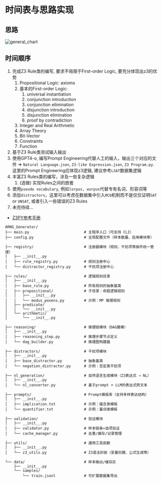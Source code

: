 # 时间表与思路实现

## 思路

![general_chart](images/general_flow.jpg)

## 时间顺序

1. 完成Z3 Rule类的编写, 要求不局限于First-order Logic, 要充分体现出z3的优势
   1. Propositional Logic: axioms
   2. 基本的First-order Logic:
      1. universal instantiation
      2. conjunction introduction
      3. conjunction elimination
      4. disjunction introduction
      5. disjunction elimination
      6. proof by contradiction
   3. Integer and Real Arithmetic
   4. Array Theory
   5. Bit-Vector
   6. Constraints
   7. Function
2. 基于Z3 Rule类测试输入输出
3. 使用GPT4-o, 编写Prompt Engineering代替人工的输入，输出三个对应的文件 => `Natural Language.json`, `Z3-like Expression.json`, `Z3 Program.py`. 这里的Prompt Engineering应体现z3逻辑, 建议参考`LSAT`数据集逻辑
4. 丰富Z3 Rules类的编写，涉及一些复杂逻辑
   1. (选做) 实现Rules之间的嵌套
5. 使用`pseudo vocabulary`, 例如`lorpus, wurpus`代替专有名词、形容词等
6. 添加`distractors`，这里可以考虑在数据集中引入`MCQ`机制而不是仅仅证明`SAT`  or `UNSAT`, 或者引入一些错误的Z3 Rules
7. 未完待续...

* [Z3PY参考手册](https://arabelatso.github.io/2018/06/14/Z3%20API%20in%20Python/)

```text
ARNG_Generator/
├── main.py                         # 主程序入口（可支持 CLI）
├── config.py                       # 全局配置文件（样本数量、启用模块等）

├── registry/                       # 注册器模块（规则、干扰项等插件统一管理）
│   ├── __init__.py
│   ├── rule_registry.py            # 规则注册中心
│   └── distractor_registry.py      # 干扰项注册中心

├── rules/                          # 逻辑规则目录
│   ├── __init__.py
│   ├── base_rule.py                # 所有规则的抽象基类
│   ├── propositional/              # 子目录：命题逻辑规则
│   │   ├── __init__.py
│   │   └── modus_ponens.py         # 示例：MP 推理规则
│   ├── predicate/
│   │   └── __init__.py
│   └── arithmetic/
│       └── __init__.py

├── reasoning/                      # 推理链模块（DAG建模）
│   ├── __init__.py
│   ├── reasoning_step.py           # 推理步骤节点定义
│   └── dag_builder.py              # 推理图构建器

├── distractors/                    # 干扰项模块
│   ├── __init__.py
│   ├── base_distractor.py          # 抽象基类
│   └── negation_distractor.py      # 示例：否定类干扰项

├── nl_generation/                  # 自然语言生成模块（Z3表达式 → NL）
│   ├── __init__.py
│   └── nl_converter.py             # 基于prompt + LLM的表达式转文本

├── prompts/                        # Prompt模板库（支持多样表达结构）
│   ├── __init__.py
│   ├── implication.txt             # 示例：蕴含类模板
│   └── quantifier.txt              # 示例：量词类模板

├── validation/                     # 验证模块
│   ├── __init__.py
│   ├── validator.py                # 样本链条+选项验证
│   └── cache_manager.py            # 去重/缓存/记录管理

├── utils/                          # 通用工具函数
│   ├── __init__.py
│   └── z3_utils.py                 # Z3语法封装（变量创建、公式生成等）

└── data/                           # 样本输出/缓存区
    ├── __init__.py
    └── samples/
        └── train.jsonl             # 可扩展数据集导出

```
